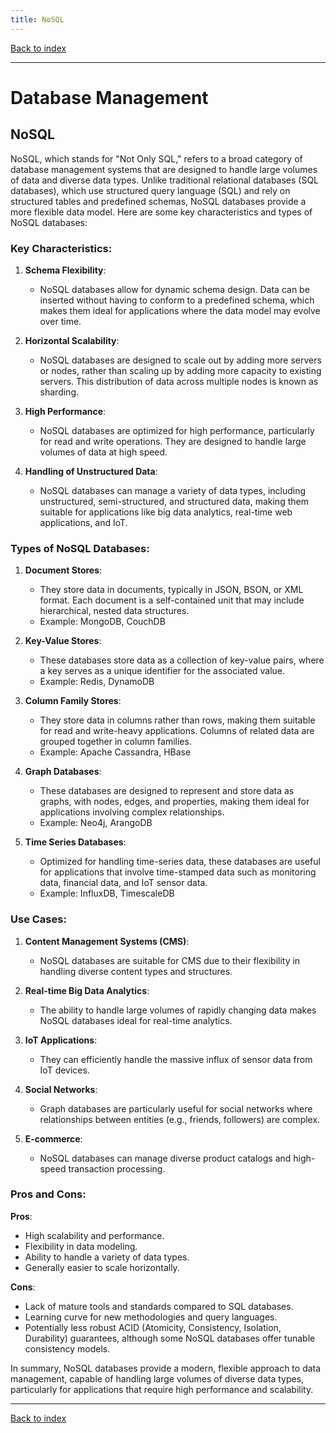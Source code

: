 ```yaml
---
title: NoSQL
---
```


[Back to index](index.html)

---
# Database Management
## NoSQL

NoSQL, which stands for "Not Only SQL," refers to a broad category of database management systems that are designed to handle large volumes of data and diverse data types. Unlike traditional relational databases (SQL databases), which use structured query language (SQL) and rely on structured tables and predefined schemas, NoSQL databases provide a more flexible data model. Here are some key characteristics and types of NoSQL databases:

### Key Characteristics:

1. **Schema Flexibility**:
   - NoSQL databases allow for dynamic schema design. Data can be inserted without having to conform to a predefined schema, which makes them ideal for applications where the data model may evolve over time.

2. **Horizontal Scalability**:
   - NoSQL databases are designed to scale out by adding more servers or nodes, rather than scaling up by adding more capacity to existing servers. This distribution of data across multiple nodes is known as sharding.

3. **High Performance**:
   - NoSQL databases are optimized for high performance, particularly for read and write operations. They are designed to handle large volumes of data at high speed.

4. **Handling of Unstructured Data**:
   - NoSQL databases can manage a variety of data types, including unstructured, semi-structured, and structured data, making them suitable for applications like big data analytics, real-time web applications, and IoT.

### Types of NoSQL Databases:

1. **Document Stores**:
   - They store data in documents, typically in JSON, BSON, or XML format. Each document is a self-contained unit that may include hierarchical, nested data structures.
   - Example: MongoDB, CouchDB

2. **Key-Value Stores**:
   - These databases store data as a collection of key-value pairs, where a key serves as a unique identifier for the associated value.
   - Example: Redis, DynamoDB

3. **Column Family Stores**:
   - They store data in columns rather than rows, making them suitable for read and write-heavy applications. Columns of related data are grouped together in column families.
   - Example: Apache Cassandra, HBase

4. **Graph Databases**:
   - These databases are designed to represent and store data as graphs, with nodes, edges, and properties, making them ideal for applications involving complex relationships.
   - Example: Neo4j, ArangoDB

5. **Time Series Databases**:
   - Optimized for handling time-series data, these databases are useful for applications that involve time-stamped data such as monitoring data, financial data, and IoT sensor data.
   - Example: InfluxDB, TimescaleDB

### Use Cases:

1. **Content Management Systems (CMS)**:
   - NoSQL databases are suitable for CMS due to their flexibility in handling diverse content types and structures.

2. **Real-time Big Data Analytics**:
   - The ability to handle large volumes of rapidly changing data makes NoSQL databases ideal for real-time analytics.

3. **IoT Applications**:
   - They can efficiently handle the massive influx of sensor data from IoT devices.

4. **Social Networks**:
   - Graph databases are particularly useful for social networks where relationships between entities (e.g., friends, followers) are complex.

5. **E-commerce**:
   - NoSQL databases can manage diverse product catalogs and high-speed transaction processing.

### Pros and Cons:

**Pros**:
- High scalability and performance.
- Flexibility in data modeling.
- Ability to handle a variety of data types.
- Generally easier to scale horizontally.

**Cons**:
- Lack of mature tools and standards compared to SQL databases.
- Learning curve for new methodologies and query languages.
- Potentially less robust ACID (Atomicity, Consistency, Isolation, Durability) guarantees, although some NoSQL databases offer tunable consistency models.

In summary, NoSQL databases provide a modern, flexible approach to data management, capable of handling large volumes of diverse data types, particularly for applications that require high performance and scalability.

---
[Back to index](index.html)
